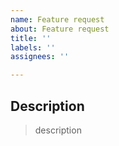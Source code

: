 ```yaml
---
name: Feature request
about: Feature request
title: ''
labels: ''
assignees: ''

---
```


## Description
> description

